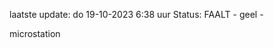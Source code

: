 laatste update: 
do 19-10-2023  6:38   uur 
Status: FAALT - geel - 
<div class="service Y">microstation</div>